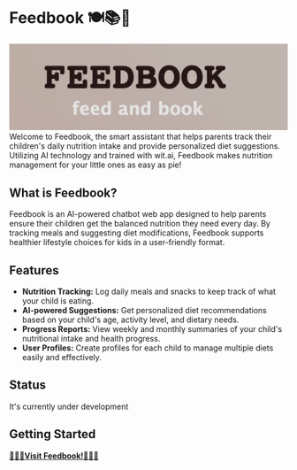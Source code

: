 <h1> Feedbook 🍽️📚🐣 </h1>
<img src="FeedBook.png" alt="Feedbook Logo" width="600">
Welcome to Feedbook, the smart assistant that helps parents track their children's daily nutrition intake and provide personalized diet suggestions. Utilizing AI technology and trained with wit.ai, Feedbook makes nutrition management for your little ones as easy as pie!

## What is Feedbook?

Feedbook is an AI-powered chatbot web app designed to help parents ensure their children get the balanced nutrition they need every day. By tracking meals and suggesting diet modifications, Feedbook supports healthier lifestyle choices for kids in a user-friendly format.

## Features

- **Nutrition Tracking:** Log daily meals and snacks to keep track of what your child is eating.
- **AI-powered Suggestions:** Get personalized diet recommendations based on your child's age, activity level, and dietary needs.
- **Progress Reports:** View weekly and monthly summaries of your child's nutritional intake and health progress.
- **User Profiles:** Create profiles for each child to manage multiple diets easily and effectively.

## Status
It's currently under development

## Getting Started
**[🐣🐣🐣Visit Feedbook!🐣🐣🐣](https://feedbook-nzss.onrender.com/)**

